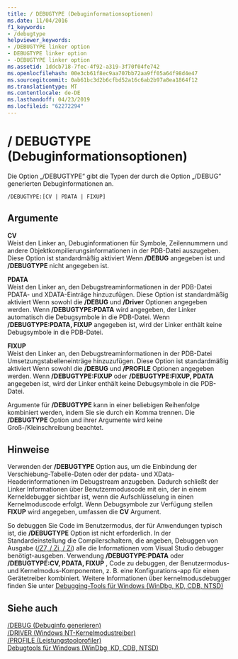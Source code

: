 ```yaml
---
title: / DEBUGTYPE (Debuginformationsoptionen)
ms.date: 11/04/2016
f1_keywords:
- /debugtype
helpviewer_keywords:
- /DEBUGTYPE linker option
- DEBUGTYPE linker option
- -DEBUGTYPE linker option
ms.assetid: 1ddcb718-7fec-4f92-a319-3f70f04fe742
ms.openlocfilehash: 00e3cb61f8ec9aa707bb72aa9ff05a64f98d4e47
ms.sourcegitcommit: 0ab61bc3d2b6cfbd52a16c6ab2b97a8ea1864f12
ms.translationtype: MT
ms.contentlocale: de-DE
ms.lasthandoff: 04/23/2019
ms.locfileid: "62272294"
---
```

# <a name="debugtype-debug-info-options"></a>/ DEBUGTYPE (Debuginformationsoptionen)

Die Option „/DEBUGTYPE“ gibt die Typen der durch die Option „/DEBUG“ generierten Debuginformationen an.

```
/DEBUGTYPE:[CV | PDATA | FIXUP]
```

## <a name="arguments"></a>Argumente

**CV**<br/>
Weist den Linker an, Debuginformationen für Symbole, Zeilennummern und andere Objektkompilierungsinformationen in der PDB-Datei auszugeben. Diese Option ist standardmäßig aktiviert Wenn **/DEBUG** angegeben ist und **/DEBUGTYPE** nicht angegeben ist.

**PDATA**<br/>
Weist den Linker an, den Debugstreaminformationen in der PDB-Datei PDATA- und XDATA-Einträge hinzuzufügen. Diese Option ist standardmäßig aktiviert Wenn sowohl die **/DEBUG** und **/Driver** Optionen angegeben werden. Wenn **/DEBUGTYPE:PDATA** wird angegeben, der Linker automatisch die Debugsymbole in die PDB-Datei. Wenn **/DEBUGTYPE:PDATA, FIXUP** angegeben ist, wird der Linker enthält keine Debugsymbole in die PDB-Datei.

**FIXUP**<br/>
Weist den Linker an, den Debugstreaminformationen in der PDB-Datei Umsetzungstabelleneinträge hinzuzufügen. Diese Option ist standardmäßig aktiviert Wenn sowohl die **/DEBUG** und **/PROFILE** Optionen angegeben werden. Wenn **/DEBUGTYPE:FIXUP** oder **/DEBUGTYPE:FIXUP, PDATA** angegeben ist, wird der Linker enthält keine Debugsymbole in die PDB-Datei.

Argumente für **/DEBUGTYPE** kann in einer beliebigen Reihenfolge kombiniert werden, indem Sie sie durch ein Komma trennen. Die **/DEBUGTYPE** Option und ihrer Argumente wird keine Groß-/Kleinschreibung beachtet.

## <a name="remarks"></a>Hinweise

Verwenden der **/DEBUGTYPE** Option aus, um die Einbindung der Verschiebung-Tabelle-Daten oder der pdata- und XData-Headerinformationen im Debugstream anzugeben. Dadurch schließt der Linker Informationen über Benutzermoduscode mit ein, der in einem Kerneldebugger sichtbar ist, wenn die Aufschlüsselung in einen Kernelmoduscode erfolgt. Wenn Debugsymbole zur Verfügung stellen **FIXUP** wird angegeben, umfassen die **CV** Argument.

So debuggen Sie Code im Benutzermodus, der für Anwendungen typisch ist, die **/DEBUGTYPE** Option ist nicht erforderlich. In der Standardeinstellung die Compilerschaltern, die angeben, Debuggen von Ausgabe ([/Z7, / Zi, / Zi](z7-zi-zi-debug-information-format.md)) alle die Informationen vom Visual Studio debugger benötigt-ausgeben. Verwendung **/DEBUGTYPE:PDATA** oder **/DEBUGTYPE:CV, PDATA, FIXUP** , Code zu debuggen, der Benutzermodus- und Kernelmodus-Komponenten, z. B. eine Konfigurations-app für einen Gerätetreiber kombiniert. Weitere Informationen über kernelmodusdebugger finden Sie unter [Debugging-Tools für Windows (WinDbg, KD, CDB, NTSD)](/windows-hardware/drivers/debugger/index)

## <a name="see-also"></a>Siehe auch

[/DEBUG (Debuginfo generieren)](debug-generate-debug-info.md)<br/>
[/DRIVER (Windows NT-Kernelmodustreiber)](driver-windows-nt-kernel-mode-driver.md)<br/>
[/PROFILE (Leistungstoolprofiler)](profile-performance-tools-profiler.md)<br/>
[Debugtools für Windows (WinDbg, KD, CDB, NTSD)](/windows-hardware/drivers/debugger/index)
